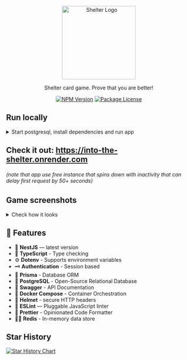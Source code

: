 <p align="center">
  <a href="https://into-the-shelter.onrender.com" target="blank"><img src="https://github.com/Porhay/into-the-shelter/blob/master/apps/shelter-client/public/logo192.png" width="200" alt="Shelter Logo" /></a>
</p>


<p align="center">Shelter card game. Prove that you are better!</p>
<p align="center">
  <a href="https://www.npmjs.com/~nestjscore" target="_blank"><img src="https://img.shields.io/npm/v/@nestjs/core.svg" alt="NPM Version" /></a>
  <a href="https://github.com/Porhay/into-the-shelter/blob/master/LICENSE" target="_blank"><img src="https://img.shields.io/badge/license-MIT-green.svg" alt="Package License" /></a>
</p>


## Run locally
<details>
<summary>Start postgresql, install dependencies and run app</summary>

#### Requires [Node.js](https://nodejs.org/) v14+ to run and .env files provided for client and server sides.

###### 1. Make sure you have Node.js, Docker Desktop and Git installed!
###### 2. Start Docker Desktop
###### 3. Start server and client from root directory:
```sh
$ make all
```
</details>


## Check it out: https://into-the-shelter.onrender.com
###### (note that app use free instance that spins down with inactivity that can delay first request by 50+ seconds)


## Game screenshots
<details>
<summary>Check how it looks</summary>
<p>
  <img src="https://lh3.googleusercontent.com/fife/ALs6j_ESu8bnLiwJSUDm3GfT2tVOCXEQTIShHwpFoZtg2mhAhod_HbSt4ycaWhq1psMYnmUHEgvAcYoVed6PWdsWtJKFE00Dfvc6Sn91p_7mHX9GwX1TrYBsQgNviTyqVH71Dgea37Uutl07sIRfXj1MwCX6272EcKPIIQEW8ZEAYIgKwR_LancGk4lSyoVoPR16Qi7daJvP3CuyGDpnnwNeu0EVyiuT__YV9PnISa_VvpmI1vjAP7cPqbZ0Z-dZWA-dvO2SnKHI-pNgnbZ2krqC3JxINjxoen3shR410P1tXOh9hkcnHPp3wPARSZQaUtiZ9J2PmQ_jUbjvCLQAArtYL2zdUGN0uxlSQ5AZtSSEPQVKSj8K__lwoQ66AAksKuC_W0F_sEn1vS9vSKJ8o0GtHV6fp3FK9DN_ly7lKNegGbID9DfLM6mmhr4vq4hr-p5RoahzjFj28SxLEoURwtpTZdtztRbqZZjbYGIdkhVemjtYv30BSsTCxstBOUUNPEldbU32HXlAMs0zDfN1FmhLU6dsofGtWHd9XrZYOKKgDjUWzG3Fl3W10DRbuGJlKjGUnroCR7XLrgH5qBlzpgoSlu_RCuY7nZlfvptuFBwU4_uXNUfnypPKoXGJe3md7BrEGZ9ph8q8hgDWQkYL6RIGmB1ipL7brCK0CfHO-9lzMB-g5a9ZoRUPUugustdneAiUQ6ff5KLR-ltL7a3QjdhJo01dsLT16ZsBixFEyLVhEcJn-4dZqE0P2hyzHEov-8B6kOlWFHtTzv7u8xh-ovQDxt8NWsvkMJ-yCznJ6FUirDrVeXwAqbw44YO3SiPquCczQk_JsuTc_5IxWcpyhFQ8jdlcWdm5x3yX3lIsRGuzOPbckyPZQEclH8zSrQg4E8iIhrJPfs8eXiOw-Fnx-vX4p6Gl3IiwUuwqhMYBY3TdU35CrzITy8dJFWIzB8I_P8q37CIQ4gfRZog_3b40SENwMMZc5zHZ0ugt_T4FCRGYXgAQbVTAD2C7RIjtBGB9TOvGTVPXzQ1_RHhrOrkVGqGQryZZW6sZFKppa-LtO7_UE5ivX1Wa2c56pKTguzYKmUtFbEoHK4xDW3WUQV_E46AiwtVZ_gkp9VSSRJKagSefTPIUy5-bUoYNF2mhsgQzjqqyTXJDkCHXXK9AnALGEipGYy6hEceIYig33OOKcdlbnZgYeMtv28NdCYerYOWosO7UovAI9ANilbOrAeaWRzTqXcEFSLzrygxWLPKtdAXjPtrPXA4DIvVp-abFT0Yfje8REsgffJ6mZz1O1FjNIAJrK9xW1D0Zeh7q2QWVBk_BNej6tJBu_cch20LYqWc97ax1O5Fdx8yNf64xVRif5qkgim2OcFVt2nkcfOSUEIioYPnQHqmq8rxRM5qMZwSYf2cio51-HEg0_l9DlTYbAJLCOCnwtadIFpcrXcJPqZ45_CUAPkJBqcRFZRW3NQn18NiBh2VA_KOZG9DYKogThiHrdvGTN23Xlio4G5gkPlENBTIKBcCgwsdic10MObXoH9y6B6fYNSkDtVZ_h69_f6Zx6O-ug2J67x9P1gATly3QzOR-NPOa-Sb9c7c2rBGaAA6CCU0k9OWD_7p5mZNNAAqfHZDgNhMbzjQ5LswHnljGEMLLeOuyvHeP=w2880-h1420" alt="Room"/>
  <img src="https://lh3.googleusercontent.com/fife/ALs6j_GV4xLikokUmPoyzBIFJ_Uey4qh97yA34uh9RV4sgQ5C8NSUVtpi4zwn-M4kMH6SeQUD7i4jgilaTuCtqYHtwtPFscFAEq8tZpZiqIlg2TeTZaEeojw3SCcjrxs0a89otXBH2WU6FETmbKxEmWs_VJbovh25OQlLFpkNBnlxkkYMNKx4f5kOZVaWvWeppkiqw6jJ9c7xgMQGD72jYkHjpvq71gBcx5mvu3nEm82YF_MiGDtJL9vfGt27kGgN-UxiJP3bnu1eMwwQp--E7zBocEAp4m0-Pryy2oL6Vti4IJAGEkuJjEJZJrp8qxQ0S9l0a9KLQOL1bchvjorLx-AhZtcdzO0gCFa071J76Mdlcls7ovJ_YZ_TOPpdbYQRLTDrihJFtGyVqdgljXNkiWHbRhYg28NkhaGqFfkYh_nXveKAmVlV9S_9fSem0F8ZzqhizfkAm0gGWPLogPWwWC0oEsO-IenIvjmt5G3plnB1QqXrcP_CQ2Le5Dj5HL_imhk4mYFLkyI9AgW3M04QsKjdB_uCDGovL1RA6NdoGXpBWwK4EB366TSznkAUnlpTl6W66U7hocK0zwh3nTGM-fHNXdP7sAtuiFw1DW0wf7DKhU5s6O2zct342LaL5GcFzFSpEDayGd_OZqLRqbcmObtlkjbudR5u6hyuXUhFkZ2WOvmXpVAlpjaNpg9AthNBg1v3EsTssLTe1x7dXbb33gmM3JyEIc7QbPCesGB5BDFByHC1szK5AIuIsEImMR_KO9ksyD9heNDjLfkKUBVTDxIv6zz9eODidYAV3I_gP_YJSGrX8lX697zcKtaiEgvgeWCDXBmhB-E-lEnlhacArbdu3igl0TrCJqXhTBjv-FUgz95pNdum8skYSFc20OQUzGFp-xlIXdert_rUjj08TV5Oy8NLLQJpmvx79lgs0WR_FvqtLp9GiAkiN_d1YPZFOmTkUh-sPa9UUKSkMAdzvgRaBNU8Yckhth4CoTipHDLlnW1XJ3biZ3ySNVGo3q5YSBPEb3Vyue0sxvBNnyI6AYe7XNR-iILPjmZk5roFiIz9I2iDpBULfmjiVbudS2jZ-FTcYp7l51cSWrktHhgCtetJPKDAFSjZ_Qtyb4R9WT8vYdTqGzZ92LS-wwEOBnRAemC3pij1X4An0ltmL_yVX99t3TOdFRom3eREa47iWOzSklmeqmyCug2Swv5d6dIty0zhjMMMsiKRJAsIxW-GXJX79wX_3khXdOyPOJh9kPVzIzhNq5AE8xjtG9Mp0mjlsL8oZ82S06W0aIptW3rAXm1ejUsggaaT76xufDci1ApmrzJBsiHOFN_0oPGtqmw5fB66eU_oxPlzeSPb32lAQvlEMSrFZ5Co0yNV6BsBzaEv6fYzy31s8nmzDikmL4EhazwBoLS_S2y2OKHoXn8cc8VN_MbLfhREejfatD-owmGpGA6RJ4z_cnOKDCBecRBJlQus5pgwLrNG3qTl8zRK5pXG3LX5IrjyLu0Re0UNcKhYEvqszFMVXJu5qmBinsLo5auepR-4iaJxph8bmFnxfIsCF3CNcaHaxlWP6NGzDbbrF91IRir4UMS-EAVc0gKW1bBgOQNF0EdEcHIHVS-WQZaIwD30jNujwbzipuX0UwPmwCBahRov7ys=w2880-h1420" alt="Room kick"/>
  <img src="https://lh3.googleusercontent.com/fife/ALs6j_HCQoCvVX6xqiYATNyZfxQUekF16P5jnzfQisrFCm_SFhkmQtLT3QR0a44lYpHQqlQeR8Z4BdW6A53gG1m1Zette56STbYJsg7CZjVgGd8XbjmVve2969yzkEaigKGQysX6BSsJXgDCZG9W-Gn6H-xYbXgS6xdgap2dI4KqibTPQoh6ncmy1yiiDxT4hTBExtE8LjN2V1Wkr3ob9E_RJD59U8P504QNz07UHQCEM9t0KHl7G-RRz_P-Izwdk-O8WainMuwzg1iGLB4m7rcQkPVOveS7oJwuWPjbhb64OLmW1O3Yz74ZMxW_DW9mRxStdJHW4gGJ8J7pfa7kYIVnImchGqJUelsFK8ZxkciwXTc2CI7j_GsPJHDVb_OgJmUKZi6_P3L-mQ60pRz3Vz-FwdPf0hk73ax4JOQx1QEfvPegVkqELgeycvy2hNpVcj7JBVgBRiQ6Ki4JmrGCEIoRURQXqEVHLBLzENkxKkEbL4Z75OlwmGeEXedrvG1-vybCVhNWpiUwqrwL9dj1P4ZVsh2sLAIXMOEAWL8-8va7cNKltwoiFPhWN1YBDehDcSswZUyu7oIxiFHpSf6WbQ1PJmpP7H8B2yoMStqN0XxdSGW6QeFNR-XBsxEZ7jN4QbMRuA4z1Tj_jc83idotc6FM7_MDFXLyoVezZH2mmL7MhiMP-VdNzgxb8Ac-WSYHymDCrfYznmuR17-2eW5uFHRCJBF-ieEam8Yftcje0f-S4F5J4xBnZtwBYRi0tePLL360zujVDOC3wNxZcF6xBGVW9MY8rv8tefR7drnQ7bdfKhTrg7rvEJEs7bBIp-RzZjNxCJ0vYzibKoDvhzVpmQb8scA41u12YNWAqsIqVk4vHtLX-sMzmSj6u7jnVZ-eDky0psNZ7rbwqhyeH1ZzvaKbfazxFbNSCoq3XkCidzwaJ8H1hr0Sc8cYISMq55aOTtI1roy0XbVj9RzadZCXZmEP2_03ktD2GUrlFvTX7OOTy1nKNmLGi0BKYET7YAG82-Tyau8E1Y4kQ6IUhTXQcB7ycpv_WEE8_5QVzcvz3GcjVtYCQZX7-Fscv2T_aU6nZw5rVOllSp-FW1aYZ74gSWj44mGPdsbdXm_MoZPS9XAGhfIDFqspXXpVWdBc8T0BGENL-ai5_qSJIguWnq2wWD81N5T43xeCSGaDAw59iWmbMj3SBiiq8bdaIiXmOK9_xgLO7zCMQUFo9AgBeLDU4oGoMshGITlJduIHmSnBZSaWgIe-vbHNujZUKtedApaqGPPpXFa3h4WjZQX4pYO5xEkgvReoG0zqIH9oO0uBxgVACpiSstaUWjFVSoKBz7JjE4c8jmey2l5so5jNqA-44Gck_YewJjdCjjeQ8EWEcj7ZET5kVgoXMN2On7S_cqxhy6f97ui_o1hUDQ2hiAYz0Stsr0Uzs4M9y24BQ6DBc3l0BqX2yTO9q4GlhziuxZnrmgonQE1JCW2fYFCp3bvL8JVhdjogCmyL4m-_oRCtOq1XjUuEzYX3wDN5USC4OQuQNHoQBAMoEpqjzaRdJBS3tNSJgSlG2RTn_dJt6pOE6rEe4n1X5iHNBP8gcxPLAyMCpQLuJ16HhzdhGHAyQspcrVSVjSqTxGuS5uEE0UtadPawUGdUnN8t_1Y=w2880-h920" alt="Settings"/>
</p>

</details>


## 🚀 Features
- 📱 **NestJS** — latest version
- 🎉 **TypeScript** - Type checking
- ⚙️ **Dotenv** - Supports environment variables
- 🗝 **Authentication** - Session based
- 🏪 **Prisma** - Database ORM
- 🏪 **PostgreSQL** - Open-Source Relational Database
- 📃 **Swagger** - API Documentation
- 🐳 **Docker Compose** - Container Orchestration
- 🔐 **Helmet** - secure HTTP headers
- 📏 **ESLint** — Pluggable JavaScript linter
- 💖 **Prettier** - Opinionated Code Formatter
- 🕵️‍♂️ **Redis** - In-memory data store


## Star History
[![Star History Chart](https://api.star-history.com/svg?repos=Porhay/into-the-shelter&type=Timeline)](https://star-history.com/#Porhay/into-the-shelter&Timeline)
